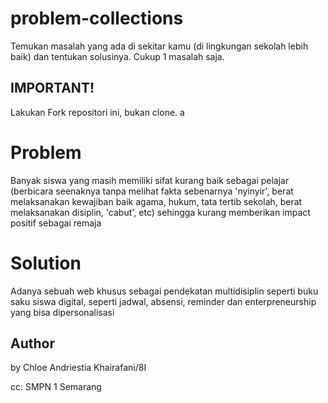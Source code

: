 # problem-collections
Temukan masalah yang ada di sekitar kamu (di lingkungan sekolah lebih baik) dan tentukan solusinya. 
Cukup 1 masalah saja.

## IMPORTANT!
Lakukan Fork repositori ini, bukan clone.
a
# Problem
Banyak siswa yang masih memiliki sifat kurang baik sebagai pelajar (berbicara seenaknya tanpa melihat fakta sebenarnya 'nyinyir', berat melaksanakan kewajiban baik agama, hukum, tata tertib sekolah, berat melaksanakan disiplin, 'cabut', etc) sehingga kurang memberikan impact positif sebagai remaja

# Solution
Adanya sebuah web khusus sebagai pendekatan multidisiplin seperti buku saku siswa digital, seperti jadwal, absensi, reminder dan enterpreneurship yang bisa dipersonalisasi


## Author
by Chloe Andriestia Khairafani/8I 


cc: SMPN 1 Semarang

